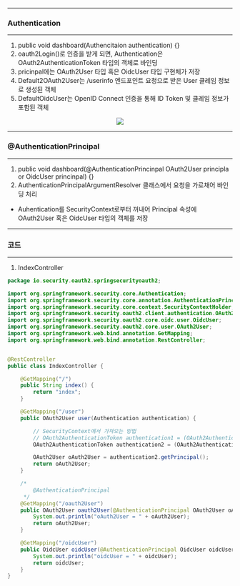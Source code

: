 -----
### Authentication
-----
1. public void dashboard(Authencitaion authentication) {}
2. oauth2Login()로 인증을 받게 되면, Authentication은 OAuth2AuthenticationToken 타입의 객체로 바인딩
3. pricinpal에는 OAuth2User 타입 혹은 OidcUser 타입 구현체가 저장
4. Default2OAuth2User는 /userinfo 엔드포인트 요청으로 받은 User 클레임 정보로 생성된 객체
5. DefaultOidcUser는 OpenID Connect 인증을 통해 ID Token 및 클레임 정보가 포함된 객체

<div align="center">
<img src="https://github.com/user-attachments/assets/79a21417-4534-44c2-9ba3-0f2d8ba80a6e">
</div>

-----
### @AuthenticationPrincipal
-----
1. public void dashboard(@AuthenticationPrincinpal OAuth2User principla or OidcUser princinpal) {}
2. AuthenticationPrincipalArgumentResolver 클래스에서 요청을 가로채어 바인딩 처리
  - Auhentication를 SecurityContext로부터 꺼내어 Principal 속성에 OAuth2User 혹은 OidcUser 타입의 객체를 저장

-----
### 코드
-----
1. IndexController
```java
package io.security.oauth2.springsecurityoauth2;

import org.springframework.security.core.Authentication;
import org.springframework.security.core.annotation.AuthenticationPrincipal;
import org.springframework.security.core.context.SecurityContextHolder;
import org.springframework.security.oauth2.client.authentication.OAuth2AuthenticationToken;
import org.springframework.security.oauth2.core.oidc.user.OidcUser;
import org.springframework.security.oauth2.core.user.OAuth2User;
import org.springframework.web.bind.annotation.GetMapping;
import org.springframework.web.bind.annotation.RestController;


@RestController
public class IndexController {

    @GetMapping("/")
    public String index() {
        return "index";
    }

    @GetMapping("/user")
    public OAuth2User user(Authentication authentication) {

        // SecurityContext에서 가져오는 방법
        // OAuth2AuthenticationToken authentication1 = (OAuth2AuthenticationToken) SecurityContextHolder.getContext().getAuthentication();
        OAuth2AuthenticationToken authentication2 = (OAuth2AuthenticationToken) authentication;

        OAuth2User oAuth2User = authentication2.getPrincipal();
        return oAuth2User;
    }

    /*
        @AuthenticationPrincipal
     */
    @GetMapping("/oauth2User")
    public OAuth2User oauth2User(@AuthenticationPrincipal OAuth2User oAuth2User) {
        System.out.println("oAuth2User = " + oAuth2User);
        return oAuth2User;
    }

    @GetMapping("/oidcUser")
    public OidcUser oidcUser(@AuthenticationPrincipal OidcUser oidcUser) {
        System.out.println("oidcUser = " + oidcUser);
        return oidcUser;
    }
}
```

